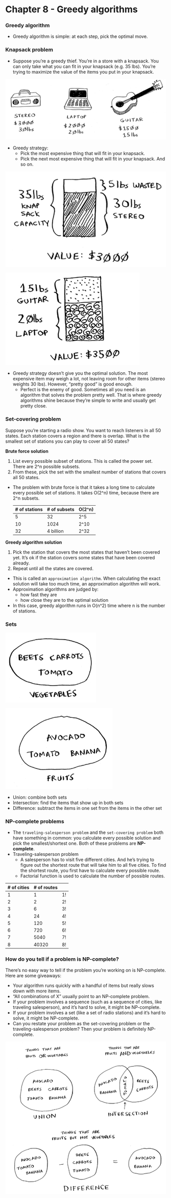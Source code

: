 # Chapter 8 - Greedy algorithms

### Greedy algorithm

- Greedy algorithm is simple: at each step, pick the optimal move.

### Knapsack problem

- Suppose you’re a greedy thief. You’re in a store with a knapsack. You can only take what you can fit in your knapsack (e.g. 35 lbs). You’re trying to maximize the value of the items you put in your knapsack.

![Untitled](img/Untitled%2016.png)

- Greedy strategy:
    - Pick the most expensive thing that will fit in your knapsack.
    - Pick the next most expensive thing that will fit in your knapsack. And so on.

![Untitled](img/Untitled%2017.png)

![Untitled](img/Untitled%2018.png)

- Greedy strategy doesn’t give you the optimal solution. The most expensive item may weigh a lot, not leaving room for other items (stereo weights 30 lbs). However, “pretty good” is good enough.
    - Perfect is the enemy of good. Sometimes all you need is an algorithm that solves the problem pretty well. That is where greedy algorithms shine because they’re simple to write and usually get pretty close.
    

### Set-covering problem

Suppose you’re starting a radio show. You want to reach listeners in all 50 states. Each station covers a region and there is overlap. What is the smallest set of stations you can play to cover all 50 states?

**Brute force solution**

1. List every possible subset of stations. This is called the power set. There are 2^n possible subsets.
2. From these, pick the set with the smallest number of stations that covers all 50 states.
- The problem with brute force is that it takes a long time to calculate every possible set of stations. It takes O(2^n) time, because there are 2^n subsets.
    
    
    | # of stations | # of subsets | O(2^n) |
    | ------------- | ------------ | ------ |
    | 5             | 32           | 2^5    |
    | 10            | 1024         | 2^10   |
    | 32            | 4 billion    | 2^32   |

**Greedy algorithm solution**

1. Pick the station that covers the most states that haven’t been covered yet. It’s ok if the station covers some states that have been covered already.
2. Repeat until all the states are covered.
- This is called an `approximation algorithm`. When calculating the exact solution will take too much time, an approximation algorithm will work.
- Approximation algorithms are judged by:
    - how fast they are
    - how close they are to the optimal solution
- In this case, greedy algorithm runs in O(n^2) time where n is the number of stations.

### Sets

![Untitled](img/Untitled%2019.png)

![Untitled](img/Untitled%2020.png)

- Union: combine both sets
- Intersection: find the items that show up in both sets
- Difference: subtract the items in one set from the items in the other set

### NP-complete problems

- The `traveling-salesperson problem` and the `set-covering problem` both
have something in common: you calculate every possible solution and
pick the smallest/shortest one. Both of these problems are **NP-complete**.
- Traveling-salesperson problem
    - A salesperson has to visit five different cities. And he’s trying to figure out the shortest route that will take him to all five cities. To find the shortest route, you first have to calculate every possible route.
    - Factorial function is used to calculate the number of possible routes.

| # of cities | # of routes |     |
| ----------- | ----------- | --- |
| 1           | 1           | 1!  |
| 2           | 2           | 2!  |
| 3           | 6           | 3!  |
| 4           | 24          | 4!  |
| 5           | 120         | 5!  |
| 6           | 720         | 6!  |
| 7           | 5040        | 7!  |
| 8           | 40320       | 8!  |

### How do you tell if a problem is NP-complete?

There’s no easy way to tell if the problem you’re working on is NP-complete. Here are some giveaways:

- Your algorithm runs quickly with a handful of items but really slows down with more items.
- “All combinations of X” usually point to an NP-complete problem.
- If your problem involves a sequence (such as a sequence of cities, like traveling salesperson), and it’s hard to solve, it might be NP-complete.
- If your problem involves a set (like a set of radio stations) and it’s hard to solve, it might be NP-complete.
- Can you restate your problem as the set-covering problem or the traveling-salesperson problem? Then your problem is definitely NP-complete.

![Untitled](img/Untitled%2021.png)